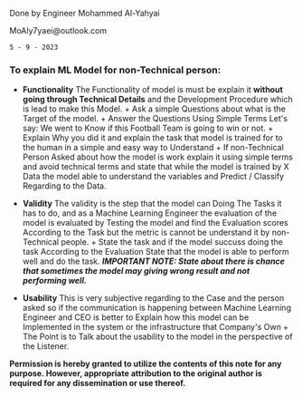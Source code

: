 <p>Done by Engineer Mohammed Al-Yahyai</P>
<p>MoAly7yaei@outlook.com</p>


	5 - 9 - 2023

<h3>To explain ML Model for non-Technical person:</h3>

+
	**Functionality**
		The Functionality of model is must be explain it **without going through Technical Details** and the Development Procedure which is lead to make this Model.
			+ Ask a simple Questions about what is the Target of the model.
			+ Answer the Questions Using Simple Terms Let's say: We went to Know if this Football Team is going to win or not.
			+ Explain Why you did it and explain the task that model is trained for to the human in a simple and easy way to Understand
			+ If non-Technical Person Asked about how the model is work explain it using simple terms and avoid technical terms and state that while the model is trained by X Data the model able to understand the variables and Predict / Classify Regarding to the Data.
+ 
	**Validity**
		The validity is the step that the model can Doing The Tasks it has to do, and as a Machine Learning Engineer the evaluation of the model is evaluated by Testing the model and find the Evaluation scores According to the Task but the metric is cannot be understand it by non-Technical people.
			+ State the task and if the model succuss doing the task According to the Evaluation State that the model is able to perform well and do the task.
			***IMPORTANT NOTE: State about there is chance that sometimes the model may giving wrong result and not performing well.***
		
+
	**Usability**
		This is very subjective regarding to the Case and the person asked so if the communication is happening between Machine Learning Engineer and CEO is better to Explain how this model can be Implemented in the system or the infrastructure that Company's Own
			+ The Point is to Talk about the usability to the model in the perspective of the Listener. 

****Permission is hereby granted to utilize the contents of this note for any purpose. However, appropriate attribution to the original author is required for any dissemination or use thereof.****